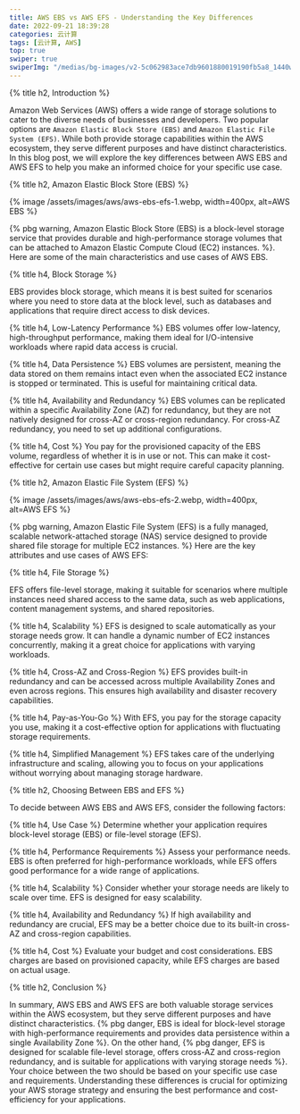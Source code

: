 ```yaml
---
title: AWS EBS vs AWS EFS - Understanding the Key Differences
date: 2022-09-21 18:39:28
categories: 云计算
tags: [云计算, AWS]
top: true
swiper: true
swiperImg: "/medias/bg-images/v2-5c062983ace7db9601880019190fb5a8_1440w.webp"
---
```


{% title h2, Introduction %}

Amazon Web Services (AWS) offers a wide range of storage solutions to cater to the diverse needs of businesses and developers. Two popular options are `Amazon Elastic Block Store (EBS)` and `Amazon Elastic File System (EFS)`. While both provide storage capabilities within the AWS ecosystem, they serve different purposes and have distinct characteristics. In this blog post, we will explore the key differences between AWS EBS and AWS EFS to help you make an informed choice for your specific use case.

{% title h2, Amazon Elastic Block Store (EBS) %}

{% image /assets/images/aws/aws-ebs-efs-1.webp, width=400px, alt=AWS EBS %}

{% pbg warning, Amazon Elastic Block Store (EBS) is a block-level storage service that provides durable and high-performance storage volumes that can be attached to Amazon Elastic Compute Cloud (EC2) instances. %}.
Here are some of the main characteristics and use cases of AWS EBS.


{% title h4, Block Storage %}

EBS provides block storage, which means it is best suited for scenarios where you need to store data at the block level, such as databases and applications that require direct access to disk devices.

{% title h4, Low-Latency Performance %}
 EBS volumes offer low-latency, high-throughput performance, making them ideal for I/O-intensive workloads where rapid data access is crucial.

{% title h4, Data Persistence %}
 EBS volumes are persistent, meaning the data stored on them remains intact even when the associated EC2 instance is stopped or terminated. This is useful for maintaining critical data.

{% title h4, Availability and Redundancy %}
EBS volumes can be replicated within a specific 
Availability Zone (AZ) for redundancy, but they are not natively designed for cross-AZ or cross-region redundancy. For cross-AZ redundancy, you need to set up additional configurations.

{% title h4, Cost %}
You pay for the provisioned capacity of the EBS volume, regardless of whether it is in use or not. This can make it cost-effective for certain use cases but might require careful capacity planning.

{% title h2, Amazon Elastic File System (EFS) %}

{% image /assets/images/aws/aws-ebs-efs-2.webp, width=400px, alt=AWS EFS %}

{% pbg warning, Amazon Elastic File System (EFS) is a fully managed, scalable network-attached storage (NAS) service designed to provide shared file storage for multiple EC2 instances. %} 
Here are the key attributes and use cases of AWS EFS:

{% title h4, File Storage %}

EFS offers file-level storage, making it suitable for scenarios where multiple instances need shared access to the same data, such as web applications, content management systems, and shared repositories.

{% title h4, Scalability %}
EFS is designed to scale automatically as your storage needs grow. It can handle a dynamic number of EC2 instances concurrently, making it a great choice for applications with varying workloads.

{% title h4, Cross-AZ and Cross-Region %}
EFS provides built-in redundancy and can be accessed across multiple Availability Zones and even across regions. This ensures high availability and disaster recovery capabilities.

{% title h4, Pay-as-You-Go %}
With EFS, you pay for the storage capacity you use, making it a cost-effective option for applications with fluctuating storage requirements.

{% title h4, Simplified Management %}
EFS takes care of the underlying infrastructure and scaling, allowing you to focus on your applications without worrying about managing storage hardware.

{% title h2, Choosing Between EBS and EFS %}

To decide between AWS EBS and AWS EFS, consider the following factors:

{% title h4, Use Case %}
Determine whether your application requires block-level storage (EBS) or file-level storage (EFS).

{% title h4, Performance Requirements %} 
Assess your performance needs. EBS is often preferred for high-performance workloads, while EFS offers good performance for a wide range of applications.

{% title h4, Scalability %}
Consider whether your storage needs are likely to scale over time. EFS is designed for easy scalability.

{% title h4, Availability and Redundancy %} 
If high availability and redundancy are crucial, EFS may be a better choice due to its built-in cross-AZ and cross-region capabilities.

{% title h4, Cost %} 
Evaluate your budget and cost considerations. EBS charges are based on provisioned capacity, while EFS charges are based on actual usage.

{% title h2, Conclusion %}

In summary, AWS EBS and AWS EFS are both valuable storage services within the AWS ecosystem, but they serve different purposes and have distinct characteristics. {% pbg danger, EBS is ideal for block-level storage with high-performance requirements and provides data persistence within a single Availability Zone %}. On the other hand, {% pbg danger, EFS is designed for scalable file-level storage, offers cross-AZ and cross-region redundancy, and is suitable for applications with varying storage needs %}. Your choice between the two should be based on your specific use case and requirements. Understanding these differences is crucial for optimizing your AWS storage strategy and ensuring the best performance and cost-efficiency for your applications.
